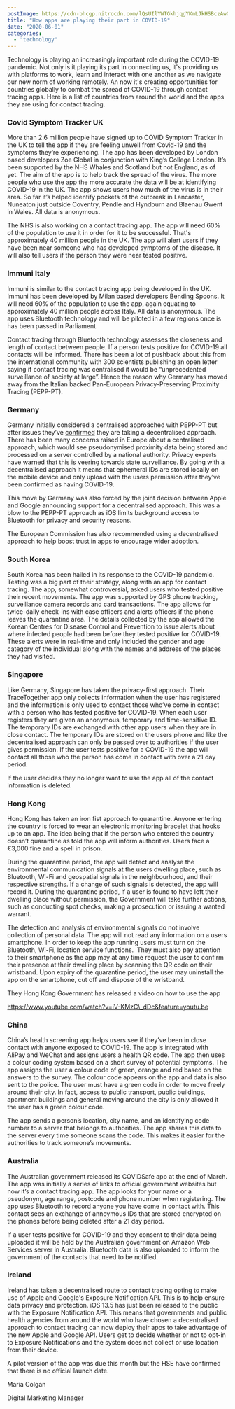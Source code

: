 ```yaml
---
postImage: https://cdn-bhcgp.nitrocdn.com/lQsUIlYWTGkhjqgYKmLJkHSBczAwGDPM/assets/static/optimized/rev-f8d7f54/wp-content/uploads/2020/05/How-apps-are-playing-a-part-in-COVID-19.jpg.webp
title: "How apps are playing their part in COVID-19"
date: "2020-06-01"
categories: 
  - "technology"
---
```


Technology is playing an increasingly important role during the COVID-19 pandemic. Not only is it playing its part in connecting us, it's providing us with platforms to work, learn and interact with one another as we navigate our new norm of working remotely. An now it's creating opportunities for countries globally to combat the spread of COVID-19 through contact tracing apps. Here is a list of countries from around the world and the apps they are using for contact tracing.

### **Covid Symptom Tracker UK**

More than 2.6 million people have signed up to COVID Symptom Tracker in the UK to tell the app if they are feeling unwell from Covid-19 and the symptoms they’re experiencing. The app has been developed by London based developers Zoe Global in conjunction with King’s College London. It’s been supported by the NHS Whales and Scotland but not England, as of yet. The aim of the app is to help track the spread of the virus. The more people who use the app the more accurate the data will be at identifying COVID-19 in the UK. The app shows users how much of the virus is in their area. So far it’s helped identify pockets of the outbreak in Lancaster, Nuneaton just outside Coventry, Pendle and Hyndburn and Blaenau Gwent in Wales. All data is anonymous. 

The NHS is also working on a contact tracing app. The app will need 60% of the population to use it in order for it to be successful. That's approximately 40 million people in the UK. The app will alert users if they have been near someone who has developed symptoms of the disease. It will also tell users if the person they were near tested positive.

### **Immuni Italy**

Immuni is similar to the contact tracing app being developed in the UK. Immuni has been developed by Milan based developers Bending Spoons. It will need 60% of the population to use the app, again equating to approximately 40 million people across Italy. All data is anonymous. The app uses Bluetooth technology and will be piloted in a few regions once is has been passed in Parliament. 

Contact tracing through Bluetooth technology assesses the closeness and length of contact between people. If a person tests positive for COVID-19 all contacts will be informed. There has been a lot of pushback about this from the international community with 300 scientists publishing an open letter saying if contact tracing was centralised it would be “unprecedented surveillance of society at large”. Hence the reason why Germany has moved away from the Italian backed Pan-European Privacy-Preserving Proximity Tracing (PEPP-PT).

### **Germany**

Germany initially considered a centralised approached with PEPP-PT but after issues they’ve [confirmed](https://www.reuters.com/article/us-health-coronavirus-europe-tech/germany-flips-on-smartphone-contact-tracing-backs-apple-and-google-idUSKCN22807J) they are taking a decentralised approach. There has been many concerns raised in Europe about a centralised approach, which would see pseudonymised proximity data being stored and processed on a server controlled by a national authority. Privacy experts have warned that this is veering towards state surveillance. By going with a decentralised approach it means that ephemeral IDs are stored locally on the mobile device and only upload with the users permission after they’ve been confirmed as having COVID-19. 

This move by Germany was also forced by the joint decision between Apple and Google announcing support for a decentralised approach. This was a blow to the PEPP-PT approach as iOS limits background access to Bluetooth for privacy and security reasons. 

The European Commission has also recommended using a decentralised approach to help boost trust in apps to encourage wider adoption.

### **South Korea**

South Korea has been hailed in its response to the COVID-19 pandemic. Testing was a big part of their strategy, along with an app for contact tracing. The app, somewhat controversial, asked users who tested positive their recent movements. The app was supported by GPS phone tracking, surveillance camera records and card transactions. The app allows for twice-daily check-ins with case officers and alerts officers if the phone leaves the quarantine area. The details collected by the app allowed the Korean Centres for Disease Control and Prevention to issue alerts about where infected people had been before they tested positive for COVID-19. These alerts were in real-time and only included the gender and age category of the individual along with the names and address of the places they had visited.

### **Singapore**

Like Germany, Singapore has taken the privacy-first approach. Their TraceTogether app only collects information when the user has registered and the information is only used to contact those who’ve come in contact with a person who has tested positive for COVID-19. When each user registers they are given an anonymous, temporary and time-sensitive ID. The temporary IDs are exchanged with other app users when they are in close contact. The temporary IDs are stored on the users phone and like the decentralised approach can only be passed over to authorities if the user gives permission. If the user tests positive for a COVID-19 the app will contact all those who the person has come in contact with over a 21 day period.

If the user decides they no longer want to use the app all of the contact information is deleted.

### **Hong Kong**

Hong Kong has taken an iron fist approach to quarantine. Anyone entering the country is forced to wear an electronic monitoring bracelet that hooks up to an app. The idea being that if the person who entered the country doesn’t quarantine as told the app will inform authorities. Users face a €3,000 fine and a spell in prison. 

During the quarantine period, the app will detect and analyse the environmental communication signals at the users dwelling place, such as Bluetooth, Wi-Fi and geospatial signals in the neighbourhood, and their respective strengths. If a change of such signals is detected, the app will record it. During the quarantine period, if a user is found to have left their dwelling place without permission, the Government will take further actions, such as conducting spot checks, making a prosecution or issuing a wanted warrant.

The detection and analysis of environmental signals do not involve collection of personal data. The app will not read any information on a users smartphone. In order to keep the app running users must turn on the Bluetooth, Wi-Fi, location service functions.  They must also pay attention to their smartphone as the app may at any time request the user to confirm their presence at their dwelling place by scanning the QR code on their wristband. Upon expiry of the quarantine period, the user may uninstall the app on the smartphone, cut off and dispose of the wristband.

They Hong Kong Government has released a video on how to use the app

https://www.youtube.com/watch?v=iV-KMzC\_dDc&feature=youtu.be

### **China**

China’s health screening app helps users see if they’ve been in close contact with anyone exposed to COVID-19. The app is integrated with AliPay and WeChat and assigns users a health QR code. The app then uses a colour coding system based on a short survey of potential symptoms. The app assigns the user a colour code of green, orange and red based on the answers to the survey. The colour code appears on the app and data is also sent to the police. The user must have a green code in order to move freely around their city. In fact, access to public transport, public buildings, apartment buildings and general moving around the city is only allowed it the user has a green colour code. 

The app sends a person’s location, city name, and an identifying code number to a server that belongs to authorities. The app shares this data to the server every time someone scans the code. This makes it easier for the authorities to track someone’s movements.

### **Australia**

The Australian government released its COVIDSafe app at the end of March. The app was initially a series of links to official government websites but now it’s a contact tracing app. The app looks for your name or a pseudonym, age range, postcode and phone number when registering. The app uses Bluetooth to record anyone you have come in contact with. This contact sees an exchange of annoymous IDs that are stored encrypted on the phones before being deleted after a 21 day period.

If a user tests positive for COVID-19 and they consent to their data being uploaded it will be held by the Australian government on Amazon Web Services server in Australia. Bluetooth data is also uploaded to inform the government of the contacts that need to be notified. 

### Ireland

Ireland has taken a decentralised route to contact tracing opting to make use of Apple and Google's Exposure Notification API. This is to help ensure data privacy and protection. iOS 13.5 has just been released to the public with the Exposure Notification API. This means that governments and public health agencies from around the world who have chosen a decentralised approach to contact tracing can now deploy their apps to take advantage of the new Apple and Google API. Users get to decide whether or not to opt-in to Exposure Notifications and the system does not collect or use location from their device.

A pilot version of the app was due this month but the HSE have confirmed that there is no official launch date.

Maria Colgan

Digital Marketing Manager
